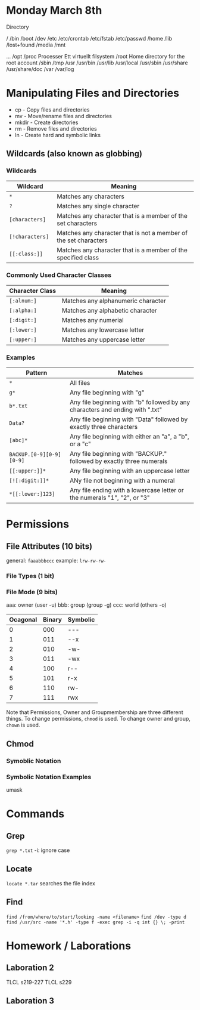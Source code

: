 # Monday March 8th

Directory

/
/bin
/boot
/dev
/etc
    /etc/crontab
    /etc/fstab
    /etc/passwd
/home
/lib
/lost+found
/media
/mnt

...
/opt
/proc
    Processer
    Ett virtuellt filsystem
/root
    Home directory for the root account
/sbin
/tmp
/usr
    /usr/bin
    /usr/lib
    /usr/local
    /usr/sbin
    /usr/share
        /usr/share/doc
/var
    /var/log

# Manipulating Files and Directories
* cp - Copy files and directories
* mv - Move/rename files and directories
* mkdir - Create directories
* rm - Remove files and directories
* ln - Create hard and symbolic links

## Wildcards (also known as globbing)
### Wildcards
| Wildcard        | Meaning                                                          |
|-----------------|------------------------------------------------------------------|
| `*             `| Matches any characters                                           |
| `?             `| Matches any single character                                     |
| `[characters]  `| Matches any character that is a member of the set characters     |
| `[!characters] `| Matches any character that is not a member of the set characters |
| `[[:class:]]   `| Matches any character that is a member of the specified class    |

### Commonly Used Character Classes
| Character Class | Meaning                             |
| ----------------|-------------------------------------|
| `[:alnum:]`     | Matches any alphanumeric character  |
| `[:alpha:]`     | Matches any alphabetic character    |
| `[:digit:]`     | Matches any numerial                |
| `[:lower:]`     | Matches any lowercase letter        |
| `[:upper:]`     | Matches any uppercase letter        |

### Examples
| Pattern                  | Matches                                                                       |
|--------------------------|-------------------------------------------------------------------------------|
| `*                     ` | All files                                                                     |
| `g*                    ` | Any file beginning with "g"                                                   |
| `b*.txt                ` | Any file beginning with "b" followed by any characters and ending with ".txt" |
| `Data?                 ` | Any file beginning with "Data" followed by exactly three characters           |
| `[abc]*                ` | Any file beginning with either an "a", a "b", or a "c"                        |
| `BACKUP.[0-9][0-9][0-9]` | Any file beginning with "BACKUP." followed by exactly three numerals          |
| `[[:upper:]]*          ` | Any file beginning with an uppercase letter                                   |
| `[![:digit:]]*         ` | ANy file not beginning with a numeral                                         |
| `*[[:lower:]123]       ` | Any file ending with a lowercase letter or the numerals "1", "2", or "3"      |


# Permissions
## File Attributes (10 bits)
general: `faaabbbccc`
example: `lrw-rw-rw-`

### File Types (1 bit)

### File Mode (9 bits)
aaa: owner (user -u)
bbb: group (group -g)
ccc: world (others -o)

| Ocagonal | Binary | Symbolic  |
|----------|--------|-----------|
| 0        | 000    | ---       |
| 1        | 011    | --x       |
| 2        | 010    | -w-       |
| 3        | 011    | -wx       |
| 4        | 100    | r--       |
| 5        | 101    | r-x       |
| 6        | 110    | rw-       |
| 7        | 111    | rwx       |

Note that Permissions, Owner and Groupmembership are three different things.
To change permissions, `chmod` is used.
To change owner and group, `chown` is used.

## Chmod
### Symoblic Notation
### Symbolic Notation Examples


umask


# Commands

## Grep
`grep *.txt`
-i: ignore case

## Locate
`locate *.tar`
searches the file index

## Find
`find /from/where/to/start/looking -name <filename>`
`find /dev -type d`
`find /usr/src -name '*.h' -type f -exec grep -i -q int {} \; -print`

# Homework / Laborations
## Laboration 2
TLCL s219-227
TLCL s229
## Laboration 3